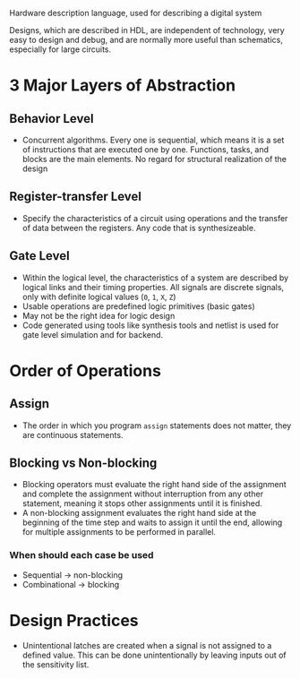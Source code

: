Hardware description language, used for describing a digital system

Designs, which are described in HDL, are independent of technology, very easy to design and debug, and are normally more useful than schematics, especially for large circuits.


# 3 Major Layers of Abstraction
## Behavior Level
- Concurrent algorithms. Every one is sequential, which means it is a set of instructions that are executed one by one. Functions, tasks, and blocks are the main elements. No regard for structural realization of the design
## Register-transfer Level
- Specify the characteristics of a circuit using operations and the transfer of data between the registers. Any code that is synthesizeable.
## Gate Level
- Within the logical level, the characteristics of a system are described by logical links and their timing properties. All signals are discrete signals, only with definite logical values (`0`, `1`, `X`, `Z`)
- Usable operations are predefined logic primitives (basic gates)
- May not be the right idea for logic design
- Code generated using tools like synthesis tools and netlist is used for gate level simulation and for backend. 

# Order of Operations
## Assign
- The order in which you program `assign` statements does not matter, they are continuous statements.
## Blocking vs Non-blocking
- Blocking operators must evaluate the right hand side of the assignment and complete the assignment without interruption from any other statement, meaning it stops other assignments until it is finished. 
- A non-blocking assignment evaluates the right hand side at the beginning of the time step and waits to assign it until the end, allowing for multiple assignments to be performed in parallel. 
### When should each case be used
- Sequential -> non-blocking
- Combinational -> blocking 


# Design Practices
- Unintentional latches are created when a signal is not assigned to a defined value. This can be done unintentionally by leaving inputs out of the sensitivity list.

